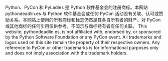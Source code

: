 <p>Python、PyCon 和 PyLadies 是 Python 软件基金会的注册商标。本网站 pythondeadlin.es 与 Python 软件基金会或任何 PyCon 活动没有关联、认可或赞助关系。本网站上使用的所有商标和标志仍然是其各自所有者的财产。对 PyCon 或其他商标的任何引用仅供参考，不暗示与商标持有者有任何关联。 This website, pythondeadlin.es, is not affiliated with, endorsed by, or sponsored by the Python Software Foundation or any PyCon event. All trademarks and logos used on this site remain the property of their respective owners. Any reference to PyCon or other trademarks is for informational purposes only and does not imply association with the trademark holders.</p>
